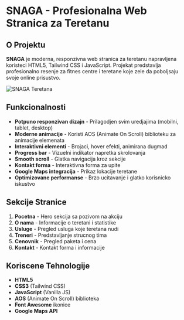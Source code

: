 # SNAGA - Profesionalna Web Stranica za Teretanu

## O Projektu

**SNAGA** je moderna, responzivna web stranica za teretanu napravljena koristeci HTML5, Tailwind CSS i JavaScript. Projekat predstavlja profesionalno resenje za fitnes centre i teretane koje zele da poboljsaju svoje online prisustvo.

![SNAGA Teretana](https://via.placeholder.com/800x400?text=SNAGA+Teretana)

## Funkcionalnosti

- **Potpuno responzivan dizajn** - Prilagodjen svim uredjajima (mobilni, tablet, desktop)
- **Moderne animacije** - Koristi AOS (Animate On Scroll) biblioteku za animacije elemenata
- **Interaktivni elementi** - Brojaci, hover efekti, animirana dugmad
- **Progress bar** - Vizuelni indikator napretka skrolovanja
- **Smooth scroll** - Glatka navigacija kroz sekcije
- **Kontakt forma** - Interaktivna forma za upite
- **Google Maps integracija** - Prikaz lokacije teretane
- **Optimizovane performanse** - Brzo ucitavanje i glatko korisnicko iskustvo

## Sekcije Stranice

1. **Pocetna** - Hero sekcija sa pozivom na akciju
2. **O nama** - Informacije o teretani i statistike
3. **Usluge** - Pregled usluga koje teretana nudi
4. **Treneri** - Predstavljanje strucnog tima
5. **Cenovnik** - Pregled paketa i cena
6. **Kontakt** - Kontakt forma i informacije

## Koriscene Tehnologije

- **HTML5**
- **CSS3** (Tailwind CSS)
- **JavaScript** (Vanilla JS)
- **AOS** (Animate On Scroll) biblioteka
- **Font Awesome** ikonice
- **Google Maps API**
